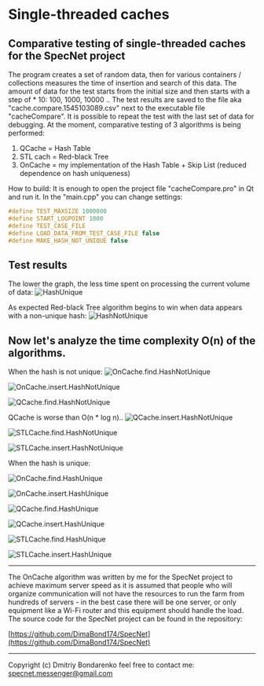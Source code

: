 # Single-threaded caches
## Comparative testing of single-threaded caches for the SpecNet project

The program creates a set of random data, then for various containers / collections measures the time of insertion and search of this data. The amount of data for the test starts from the initial size and then starts with a step of * 10: 100, 1000, 10000 .. The test results are saved to the file aka "cache.compare.1545103089.csv" next to the executable file "cacheCompare". It is possible to repeat the test with the last set of data for debugging.
At the moment, comparative testing of 3 algorithms is being performed:
1. QCache = Hash Table
2. STL cach = Red-black Tree
3. OnCache = my implementation of the Hash Table + Skip List (reduced dependence on hash uniqueness)

How to build:
It is enough to open the project file "cacheCompare.pro" in Qt and run it.
In the "main.cpp" you can change settings:

```c++
#define TEST_MAXSIZE 1000000
#define START_LOGPOINT 1000
#define TEST_CASE_FILE
#define LOAD_DATA_FROM_TEST_CASE_FILE false
#define MAKE_HASH_NOT_UNIQUE false
```

## Test results
The lower the graph, the less time spent on processing the current volume of data:
![HashUnique](HashUnique.png)

As expected Red-black Tree algorithm begins to win when data appears with a non-unique hash:
![HashNotUnique](HashNotUnique.png)

## Now let's analyze the time complexity  O(n) of the algorithms.
When the hash is not unique:
![OnCache.find.HashNotUnique](OnCache.find.HashNotUnique.png)

![OnCache.insert.HashNotUnique](OnCache.insert.HashNotUnique.png)

![QCache.find.HashNotUnique](QCache.find.HashNotUnique.png)

QCache  is worse than O(n * log n)..
![QCache.insert.HashNotUnique](QCache.insert.HashNotUnique.png)

![STLCache.find.HashNotUnique](STLCache.find.HashNotUnique.png)

![STLCache.insert.HashNotUnique](STLCache.insert.HashNotUnique.png)

When the hash is unique:

![OnCache.find.HashUnique](OnCache.find.HashUnique.png)

![OnCache.insert.HashUnique](OnCache.insert.HashUnique.png)

![QCache.find.HashUnique](QCache.find.HashUnique.png)

![QCache.insert.HashUnique](QCache.insert.HashUnique.png)

![STLCache.find.HashUnique](STLCache.find.HashUnique.png)

![STLCache.insert.HashUnique](STLCache.insert.HashUnique.png)

---

The OnCache algorithm was written by me for the SpecNet project to achieve maximum server speed as it is assumed that people who will organize communication will not have the resources to run the farm from hundreds of servers - in the best case there will be one server, or only equipment like a Wi-Fi router and this equipment should handle the load.
The source code for the SpecNet project can be found in the repository:

[https://github.com/DimaBond174/SpecNet](https://github.com/DimaBond174/SpecNet)

---
  Copyright (c) Dmitriy Bondarenko
  feel free to contact me: specnet.messenger@gmail.com


